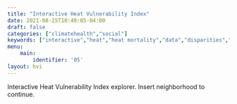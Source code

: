 ```yaml
---
title: "Interactive Heat Vulnerability Index"
date: 2021-08-25T10:49:05-04:00
draft: false
categories: ["climatehealth","social"]
keywords: ["interactive","heat","heat mortality","data","disparities","disparity","inequity","inequality","health disparities","vulnerability","heat-related illness","weather"]
menu:
    main:
        identifier: '05'
layout: hvi
---
```


Interactive Heat Vulnerability Index explorer. Insert neighborhood to continue. 
